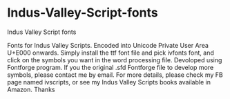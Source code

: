 # Indus-Valley-Script-fonts
Indus Valley Script fonts

Fonts for Indus Valley Scripts. Encoded into Unicode Private User Area U+E000 onwards.
Simply install the ttf font file and pick ivfonts font, and click on the symbols you want 
in the word processing file. Devoloped using Fontforge program. If you the original .sfd 
Fontforge file to develop more symbols, please contact me by email. For more details,
please check my FB page named ivscripts, or see my Indus Valley Scripts books available in
Amazon. Thanks
